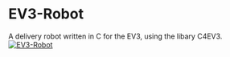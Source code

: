 # EV3-Robot
A delivery robot written in C for the EV3, using the libary C4EV3.
[![EV3-Robot](http://img.youtube.com/vi/keSZ-Lru2J0/0.jpg)](http://www.youtube.com/watch?v=keSZ-Lru2J0 "EV3-Robot")
